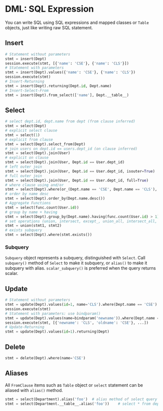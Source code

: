# DML: SQL Expression

You can write SQL using SQL expressions and mapped classes or `Table` objects,
just like writing raw SQL statement.

## Insert

```py
# Statement without parameters
stmt = insert(Dept)
session.execute(stmt, [{'name': 'CSE'}, {'name': 'CLS'}])
# Statement with parameters
stmt = insert(Dept).values({'name': 'CSE'}, {'name': 'CLS'})
session.execute(stmt)
# Insert-Returning
stmt = insert(Dept).returning(Dept.id, Dept.name)
# Insert-Select-From
stmt = insert(Dept).from_select(['name'], Dept.__table__)
```

## Select

```py
# select dept.id, dept.name from dept (from clause inferred)
stmt = select(Dept)
# explicit select clause
stmt = select(1)
# explicit from clause
stmt = select(Dept).select_from(Dept)
# join users on dept.id == users.dept_id (on clause inferred)
stmt = select(Dept).join(User)
# explicit on clause
stmt = select(Dept).join(User, Dept.id == User.dept_id)
# left outer join
stmt = select(Dept).join(User, Dept.id == User.dept_id, isouter=True)
# full outer join
stmt = select(Dept).join(User, Dept.id == User.dept_id, full=True)
# where clause using and/or
stmt = select(Dept).where(or_(Dept.name == 'CSE', Dept.name == 'CLS'), Dept.id == 1)
# order by name desc
stmt = select(Dept).order_by(Dept.name.desc())
# Aggregate Functions
stmt = select(func.count(User.id))
# group by name + having
stmt = select(Dept).group_by(Dept.name).having(func.count(User.id) > 1)
# set operations (union, intersect, except_, union_all, intersect_all, except_all)
stmt = union(stmt1, stmt2)
# exists subquery
stmt = select(Dept).where(stmt.exists())
```

### Subquery

`Subquery` object represents a subquery, distinguished with `Select`.
Call `subquery()` method of `Select` to make it subquery, or `alias()` to make it subquery with alias.
`scalar_subquery()` is preferred when the query returns scalar.

## Update

```py
# Statement without parameters
stmt = update(Dept).values(id=1, name='CLS').where(Dept.name == 'CSE')
session.execute(stmt)
# Statement with parameters: use bindparam()
stmt = update(Dept).values(name=bindparam('newname')).where(Dept.name == bindparam('oldname'))
session.execute(stmt, [{'newname': 'CLS', 'oldname': 'CSE'}, ...])
# Update-Returning
stmt = update(Dept).values(id=1).returning(Dept)
```

## Delete

```py
stmt = delete(Dept).where(name='CSE')
```

## Aliases

All `FromClause` items such as `Table` object or `select` statement can be aliased with `alias()` method.

```py
stmt = select(Department).alias('foo')  # alias method of select query returns subquery object
stmt = select(Department.__table__.alias('foo'))    # select * from dept as foo
```
